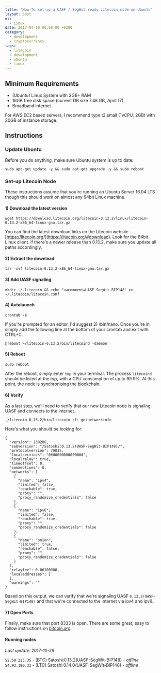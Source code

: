 ```yaml
---
title: "How-To set-up a UASF / SegWit ready Litecoin node on Ubuntu"
layout: post
os:
  - Linux
date: 2017-04-10 00:00:00 +0200
category:
  - development
  - cryptocurrency
tags:
  - litecoin
  - development
  - ubuntu
  - linux
---
```


## Minimum Requirements

- (Ubuntu) Linux System with 2GB+ RAM
- 16GB free disk space (current DB size 7.48 GB, April 17)
- Broadband internet

For AWS EC2 based servers, I recommend type t2.small (1vCPU, 2GB) with 20GB of instance storage.

## Instructions

### Update Ubuntu

Before you do anything, make sure Ubuntu system is up to date:

`sudo apt-get update -y && sudo apt-get upgrade -y && sudo reboot`

### Set-up Litecoin Node

These instructions assume that you're running an Ubuntu Server 16.04 LTS though this should work on almost any 64bit Linux machine.

#### 1) Download the latest version

`wget https://download.litecoin.org/litecoin-0.13.2/linux/litecoin-0.13.2-x86_64-linux-gnu.tar.gz`

You can find the latest download links on the Litecoin website [https://litecoin.org/](https://litecoin.org/#download). Look for the 64bit Linux client. If there's a newer release than 0.13.2, make sure you update all paths accordingly.

#### 2) Extract the download

`tar -xvf litecoin-0.13.2-x86_64-linux-gnu.tar.gz`

#### 3) Add UASF signaling

`mkdir ~/.litecoin && echo "uacomment=UASF-SegWit-BIP148" >> ~/.litecoin/litecoin.conf`

#### 4) Autolaunch

`crontab -e`

If you're prompted for an editor, I'd suggest 2) /bin/nano. Once you're in, simply add the following line at the bottom of your crontab and exit with CTRL+C.

`@reboot ~/litecoin-0.13.2/bin/litecoind -daemon`

#### 5) Reboot

`sudo reboot`

After the reboot, simply enter `top` in your terminal. The process `litecoind` should be listed at the top, with a CPU consumption of up to 99.9%. At this point, the node is synchronising the blockchain.

#### 6) Verify

As a last step, we'll need to verify that our new Litecoin node is signaling UASF and connects to the internet.

`./litecoin-0.13.2/bin/litecoin-cli getnetworkinfo`

Here's what you should be looking for:

    {
      "version": 130200,
      "subversion": "/Satoshi:0.13.2(UASF-SegWit-BIP148)/",
      "protocolversion": 70015,
      "localservices": "000000000000000d",
      "localrelay": true,
      "timeoffset": 0,
      "connections": 8,
      "networks": [
        {
          "name": "ipv4",
          "limited": false,
          "reachable": true,
          "proxy": "",
          "proxy_randomize_credentials": false
        },
        {
          "name": "ipv6",
          "limited": false,
          "reachable": true,
          "proxy": "",
          "proxy_randomize_credentials": false
        },
        {
          "name": "onion",
          "limited": true,
          "reachable": false,
          "proxy": "",
          "proxy_randomize_credentials": false
        }
      ],
      "relayfee": 0.00100000,
      "localaddresses": [
      ],
      "warnings": ""
    }

Based on this output, we can verify that we're signaling UASF `0.13.2(UASF-SegWit-BIP148)` and that we're connected to the internet via ipv4 and ipv6.

#### 7) Open Ports

Finally, make sure that port 8333 is open. There are some great, easy to follow instructions on [bitcoin.org](https://bitcoin.org/en/full-node#enabling-connections).

#### Running nodes

_Last update: 2017-10-26_

`52.59.225.35` - (BTC) Satoshi:0.13.2(UASF-SegWit-BIP148) - *offline*
<br>`54.93.180.33` - (LTC) Satoshi:0.14.0(UASF-SegWit-BIP148) - *offline*
